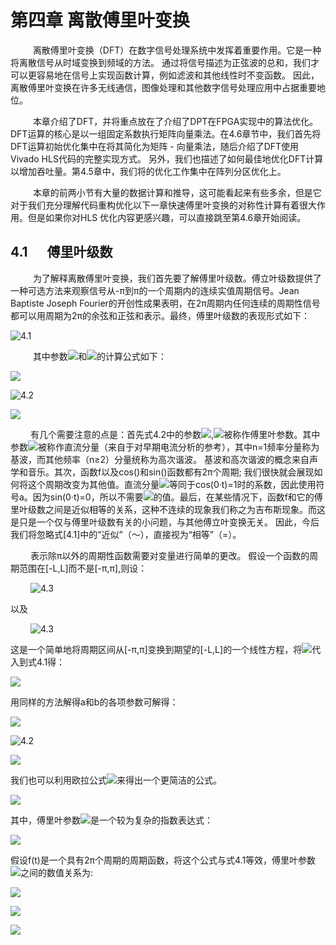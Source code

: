 # 第四章 离散傅里叶变换

&emsp; &emsp;  离散傅里叶变换（DFT）在数字信号处理系统中发挥着重要作用。它是一种将离散信号从时域变换到频域的方法。 通过将信号描述为正弦波的总和，我们才可以更容易地在信号上实现函数计算，例如滤波和其他线性时不变函数。 因此，离散傅里叶变换在许多无线通信，图像处理和其他数字信号处理应用中占据重要地位。　

&emsp; &emsp; 本章介绍了DFT，并将重点放在了介绍了DPT在FPGA实现中的算法优化。DFT运算的核心是以一组固定系数执行矩阵向量乘法。在4.6章节中，我们首先将DFT运算初始优化集中在将其简化为矩阵 - 向量乘法，随后介绍了DFT使用Vivado HLS代码的完整实现方式。 另外，我们也描述了如何最佳地优化DFT计算以增加吞吐量。第4.5章中，我们将的优化工作集中在阵列分区优化上。 

&emsp; &emsp; 本章的前两小节有大量的数据计算和推导，这可能看起来有些多余，但是它对于我们充分理解代码重构优化以下一章快速傅里叶变换的对称性计算有着很大作用。但是如果你对HLS 优化内容更感兴趣，可以直接跳至第4.6章开始阅读。

## 4.1 &emsp;  傅里叶级数
  
&emsp; &emsp; 为了解释离散傅里叶变换，我们首先要了解傅里叶级数。傅立叶级数提供了一种可选方法来观察信号从-π到π的一个周期内的连续实值周期信号。Jean Baptiste Joseph Fourier的开创性成果表明，在2π周期内任何连续的周期性信号都可以用周期为2π的余弦和正弦和表示。最终，傅里叶级数的表现形式如下：

![4.1](http://chart.googleapis.com/chart?cht=tx&chl=\Large%20f(t)\sim\frac{a_{0}}{2}%2Ba_{1}cos(t)%2Ba_{2}cos(2t)%2Ba_{3}cos(3t)%2B\cdots\\.b_{1}sin(t)%2Bb_{2}sin(2t)%2Bb_{3}sin(3t)%2B\cdots)

&emsp; &emsp; 其中参数![](http://chart.googleapis.com/chart?cht=tx&chl=\Large%20a_{0},a_{1},\cdots)和![](http://chart.googleapis.com/chart?cht=tx&chl=\Large%20b_{0},b_{1},\cdots)的计算公式如下：

![](http://chart.googleapis.com/chart?cht=tx&chl=\Large%20a_{0}=\frac{1}{\pi}\int_{-\pi}^{\pi}f(t)dt)

![4.2](http://chart.googleapis.com/chart?cht=tx&chl=\Large%20a_{n}=\frac{1}{\pi}\int_{-\pi}^{\pi}f(t)cos(nt)dt)

![](http://chart.googleapis.com/chart?cht=tx&chl=\Large%20b_{n}=\frac{1}{\pi}\int_{-\pi}^{\pi}f(t)sin(nt)dt)

&emsp; &emsp;有几个需要注意的点是：首先式4.2中的参数![](http://chart.googleapis.com/chart?cht=tx&chl=\Large%20a_{0},a_{1},\cdots),![](http://chart.googleapis.com/chart?cht=tx&chl=\Large%20b_{0},b_{1},\cdots)被称作傅里叶参数。其中参数![](http://chart.googleapis.com/chart?cht=tx&chl=\Large%20a_{0})被称作直流分量（来自于对早期电流分析的参考），其中n=1频率分量称为基波，而其他频率（n≥2）分量统称为高次谐波。 基波和高次谐波的概念来自声学和音乐。其次，函数f以及cos()和sin()函数都有2π个周期; 我们很快就会展现如何将这个周期改变为其他值。直流分量![](http://chart.googleapis.com/chart?cht=tx&chl=\Large%20a_{0})等同于cos(0·t)=1时的系数，因此使用符号a。因为sin(0·t)=0，所以不需要![](http://chart.googleapis.com/chart?cht=tx&chl=\Large%20b_{0})的值。最后，在某些情况下，函数f和它的傅里叶级数之间是近似相等的关系，这种不连续的现象我们称之为吉布斯现象。而这是只是一个仅与傅里叶级数有关的小问题，与其他傅立叶变换无关。 因此，今后我们将忽略式[4.1]中的“近似”（〜），直接视为“相等”（=）。

&emsp; &emsp;表示除π以外的周期性函数需要对变量进行简单的更改。 假设一个函数的周期范围在[-L,L]而不是[-π,π],则设：

&emsp; &emsp;![4.3](http://chart.googleapis.com/chart?cht=tx&chl=\Large%20t\equiv\frac{\pi\{t^{'}}}{L})

以及

&emsp; &emsp;![4.3](http://chart.googleapis.com/chart?cht=tx&chl=\Large%20dt\equiv\frac{\pi{d}\{t^{'}}}{L})

这是一个简单地将周期区间从[-π,π]变换到期望的[-L,L]的一个线性方程，将![](http://chart.googleapis.com/chart?cht=tx&chl=\Large%20t^{'}=\frac{Lt}{\pi})代入到式4.1得：

![](http://chart.googleapis.com/chart?cht=tx&chl=\Large%20f(t^{'})=\frac{a_{0}}{2}%2B{\sum_{n=1}^{\infty}}(a_{n}cos(\frac{n\pi{t^{'}}}{L})%2Bb_{n}sin(\frac{n\pi{t^{'}}}{L})))

用同样的方法解得a和b的各项参数可解得：

![](http://chart.googleapis.com/chart?cht=tx&chl=\Large%20a_{0}=\frac{1}{L}\int_{-L}^{L}f(t^{'})dt^{'})

![4.2](http://chart.googleapis.com/chart?cht=tx&chl=\Large%20a_{n}=\frac{1}{L}\int_{-L}^{L}f(t^{'})cos(\frac{n\pi{t^{'}}}{L})dt^{'})

![](http://chart.googleapis.com/chart?cht=tx&chl=\Large%20b_{n}=\frac{1}{L}\int_{-L}^{L}f(t^{'})sin(\frac{n\pi{t^{'}}}{L})dt^{'})

我们也可以利用欧拉公式![](http://chart.googleapis.com/chart?cht=tx&chl=\Large%20e^{jnt}=cos(nt)+jsin(nt))来得出一个更简洁的公式。

![](http://chart.googleapis.com/chart?cht=tx&chl=\Large%20f(t)=\sum_{n={-\infty}}^{\infty}c_{n}e^{jnt})

其中，傅里叶参数![](http://chart.googleapis.com/chart?cht=tx&chl=\Large%20c_{n})是一个较为复杂的指数表达式：

![](http://chart.googleapis.com/chart?cht=tx&chl=\Large%20c_{n}=\frac{1}{2\pi}\int^{\pi}_{-\pi}f\left(t\right)e^{-jnt}dt)

假设f(t)是一个具有2π个周期的周期函数，将这个公式与式4.1等效，傅里叶参数![](http://chart.googleapis.com/chart?cht=tx&chl=\Large%20a_{n},b_{n},andc_{n})之间的数值关系为:

![](http://chart.googleapis.com/chart?cht=tx&chl=\Large%20a_{n}=c_{n}+c_{-n}forn=0,1,2,\cdots)

![](http://chart.googleapis.com/chart?cht=tx&chl=\Large%20b_{n}=j(c_{n}-c_{-n})forn=0,1,2,\cdots)

![](http://chart.googleapis.com/chart?cht=tx&chl=\Large%20b_{n}=j(c_{n}-c_{-n})forn=0,1,2,\cdots)





